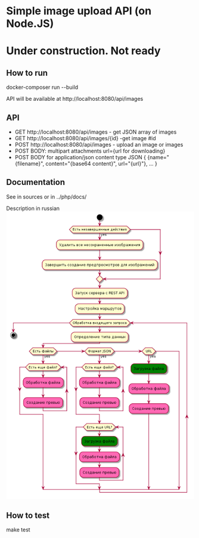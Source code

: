 # Simple image upload API (on Node.JS) 
# Under construction. Not ready

## How to run

docker-composer run --build

API will be available at http://localhost:8080/api/images

## API

- GET http://localhost:8080/api/images - get JSON array of images
- GET http://localhost:8080/api/images/{id} -get image #id
- POST http://localhost:8080/api/images - upload an image or images
- POST BODY:
  multipart attachments
  url={url for downloading}
- POST BODY for application/json content type
  JSON {
    {name="{filename}",
     content="{base64 content}",
     url="{url}"}, ...
  }

## Documentation

See in sources or in ../php/docs/

Description in russian
![How it works](../php/docs/main.png)

## How to test

make test
